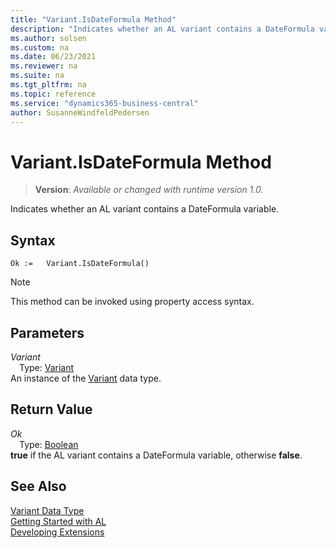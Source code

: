 ```yaml
---
title: "Variant.IsDateFormula Method"
description: "Indicates whether an AL variant contains a DateFormula variable."
ms.author: solsen
ms.custom: na
ms.date: 06/23/2021
ms.reviewer: na
ms.suite: na
ms.tgt_pltfrm: na
ms.topic: reference
ms.service: "dynamics365-business-central"
author: SusanneWindfeldPedersen
---
```

[//]: # (START>DO_NOT_EDIT)
[//]: # (IMPORTANT:Do not edit any of the content between here and the END>DO_NOT_EDIT.)
[//]: # (Any modifications should be made in the .xml files in the ModernDev repo.)
# Variant.IsDateFormula Method
> **Version**: _Available or changed with runtime version 1.0._

Indicates whether an AL variant contains a DateFormula variable.


## Syntax
```AL
Ok :=   Variant.IsDateFormula()
```
> [!NOTE]
> This method can be invoked using property access syntax.

## Parameters
*Variant*  
&emsp;Type: [Variant](variant-data-type.md)  
An instance of the [Variant](variant-data-type.md) data type.  

## Return Value
*Ok*  
&emsp;Type: [Boolean](../boolean/boolean-data-type.md)  
**true** if the AL variant contains a DateFormula variable, otherwise **false**.


[//]: # (IMPORTANT: END>DO_NOT_EDIT)
## See Also
[Variant Data Type](variant-data-type.md)  
[Getting Started with AL](../../devenv-get-started.md)  
[Developing Extensions](../../devenv-dev-overview.md)
